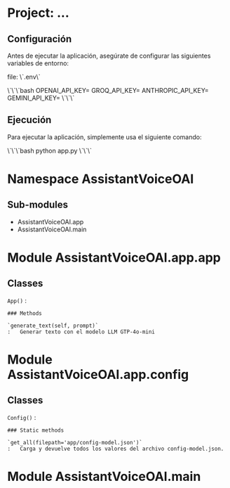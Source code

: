 
Project: ...
=================

## Configuración

Antes de ejecutar la aplicación, asegúrate de configurar las siguientes variables de entorno:

file: \\\`.env\\\`

\\\`\\\`\\\`bash
    OPENAI_API_KEY=
    GROQ_API_KEY=
    ANTHROPIC_API_KEY=
    GEMINI_API_KEY=
\\\`\\\`\\\`

## Ejecución

Para ejecutar la aplicación, simplemente usa el siguiente comando:

\\\`\\\`\\\`bash
python app.py
\\\`\\\`\\\`

Namespace AssistantVoiceOAI
===========================

Sub-modules
-----------
* AssistantVoiceOAI.app
* AssistantVoiceOAI.main


Module AssistantVoiceOAI.app.app
================================

Classes
-------

`App()`
:

    ### Methods

    `generate_text(self, prompt)`
    :   Generar texto con el modelo LLM GTP-4o-mini


Module AssistantVoiceOAI.app.config
===================================

Classes
-------

`Config()`
:

    ### Static methods

    `get_all(filepath='app/config-model.json')`
    :   Carga y devuelve todos los valores del archivo config-model.json.


Module AssistantVoiceOAI.main
=============================
